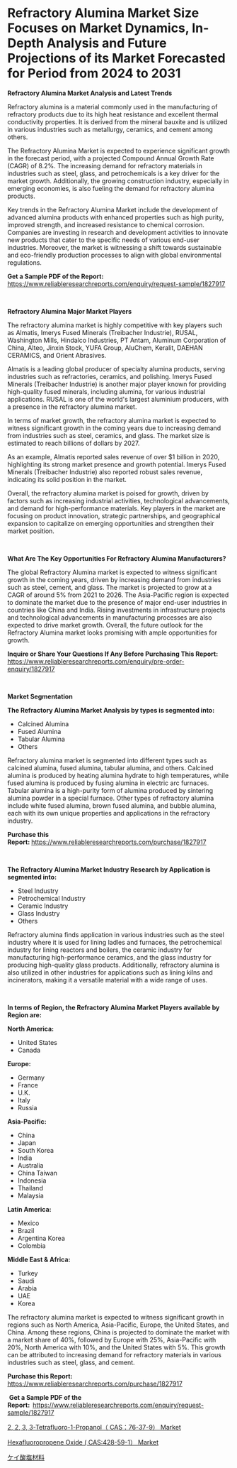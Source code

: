 <p><h1>Refractory Alumina Market Size Focuses on Market Dynamics, In-Depth Analysis and Future Projections of its Market Forecasted for Period from 2024 to 2031</h1></p><p><strong>Refractory Alumina Market Analysis and Latest Trends</strong></p>
<p><p>Refractory alumina is a material commonly used in the manufacturing of refractory products due to its high heat resistance and excellent thermal conductivity properties. It is derived from the mineral bauxite and is utilized in various industries such as metallurgy, ceramics, and cement among others.</p><p>The Refractory Alumina Market is expected to experience significant growth in the forecast period, with a projected Compound Annual Growth Rate (CAGR) of 8.2%. The increasing demand for refractory materials in industries such as steel, glass, and petrochemicals is a key driver for the market growth. Additionally, the growing construction industry, especially in emerging economies, is also fueling the demand for refractory alumina products.</p><p>Key trends in the Refractory Alumina Market include the development of advanced alumina products with enhanced properties such as high purity, improved strength, and increased resistance to chemical corrosion. Companies are investing in research and development activities to innovate new products that cater to the specific needs of various end-user industries. Moreover, the market is witnessing a shift towards sustainable and eco-friendly production processes to align with global environmental regulations.</p></p>
<p><strong>Get a Sample PDF of the Report:&nbsp;</strong> <a href="https://www.reliableresearchreports.com/enquiry/request-sample/1827917">https://www.reliableresearchreports.com/enquiry/request-sample/1827917</a></p>
<p>&nbsp;</p>
<p><strong>Refractory Alumina Major Market Players</strong></p>
<p><p>The refractory alumina market is highly competitive with key players such as Almatis, Imerys Fused Minerals (Treibacher Industrie), RUSAL, Washington Mills, Hindalco Industries, PT Antam, Aluminum Corporation of China, Alteo, Jinxin Stock, YUFA Group, AluChem, Keralit, DAEHAN CERAMICS, and Orient Abrasives.</p><p>Almatis is a leading global producer of specialty alumina products, serving industries such as refractories, ceramics, and polishing. Imerys Fused Minerals (Treibacher Industrie) is another major player known for providing high-quality fused minerals, including alumina, for various industrial applications. RUSAL is one of the world's largest aluminium producers, with a presence in the refractory alumina market. </p><p>In terms of market growth, the refractory alumina market is expected to witness significant growth in the coming years due to increasing demand from industries such as steel, ceramics, and glass. The market size is estimated to reach billions of dollars by 2027.</p><p>As an example, Almatis reported sales revenue of over $1 billion in 2020, highlighting its strong market presence and growth potential. Imerys Fused Minerals (Treibacher Industrie) also reported robust sales revenue, indicating its solid position in the market.</p><p>Overall, the refractory alumina market is poised for growth, driven by factors such as increasing industrial activities, technological advancements, and demand for high-performance materials. Key players in the market are focusing on product innovation, strategic partnerships, and geographical expansion to capitalize on emerging opportunities and strengthen their market position.</p></p>
<p>&nbsp;</p>
<p><strong>What Are The Key Opportunities For Refractory Alumina Manufacturers?</strong></p>
<p><p>The global Refractory Alumina market is expected to witness significant growth in the coming years, driven by increasing demand from industries such as steel, cement, and glass. The market is projected to grow at a CAGR of around 5% from 2021 to 2026. The Asia-Pacific region is expected to dominate the market due to the presence of major end-user industries in countries like China and India. Rising investments in infrastructure projects and technological advancements in manufacturing processes are also expected to drive market growth. Overall, the future outlook for the Refractory Alumina market looks promising with ample opportunities for growth.</p></p>
<p><strong>Inquire or Share Your Questions If Any Before Purchasing This Report:</strong> <a href="https://www.reliableresearchreports.com/enquiry/pre-order-enquiry/1827917">https://www.reliableresearchreports.com/enquiry/pre-order-enquiry/1827917</a></p>
<p>&nbsp;</p>
<p><strong>Market Segmentation</strong></p>
<p><strong>The Refractory Alumina Market Analysis by types is segmented into:</strong></p>
<p><ul><li>Calcined Alumina</li><li>Fused Alumina</li><li>Tabular Alumina</li><li>Others</li></ul></p>
<p><p>Refractory alumina market is segmented into different types such as calcined alumina, fused alumina, tabular alumina, and others. Calcined alumina is produced by heating alumina hydrate to high temperatures, while fused alumina is produced by fusing alumina in electric arc furnaces. Tabular alumina is a high-purity form of alumina produced by sintering alumina powder in a special furnace. Other types of refractory alumina include white fused alumina, brown fused alumina, and bubble alumina, each with its own unique properties and applications in the refractory industry.</p></p>
<p><strong>Purchase this Report:&nbsp;</strong><a href="https://www.reliableresearchreports.com/purchase/1827917">https://www.reliableresearchreports.com/purchase/1827917</a></p>
<p>&nbsp;</p>
<p><strong>The Refractory Alumina Market Industry Research by Application is segmented into:</strong></p>
<p><ul><li>Steel Industry</li><li>Petrochemical Industry</li><li>Ceramic Industry</li><li>Glass Industry</li><li>Others</li></ul></p>
<p><p>Refractory alumina finds application in various industries such as the steel industry where it is used for lining ladles and furnaces, the petrochemical industry for lining reactors and boilers, the ceramic industry for manufacturing high-performance ceramics, and the glass industry for producing high-quality glass products. Additionally, refractory alumina is also utilized in other industries for applications such as lining kilns and incinerators, making it a versatile material with a wide range of uses.</p></p>
<p>&nbsp;</p>
<p><strong>In terms of Region, the Refractory Alumina Market Players available by Region are:</strong></p>
<p>
    <p> <strong> North America: </strong>
        <ul>
            <li>United States</li>
            <li>Canada</li>
        </ul>
        </p> 
    <p> <strong> Europe: </strong>
        <ul>
            <li>Germany</li>
            <li>France</li>
            <li>U.K.</li>
            <li>Italy</li>
            <li>Russia</li>
        </ul>
        </p> 
    <p> <strong> Asia-Pacific: </strong>
        <ul>
            <li>China</li>
            <li>Japan</li>
            <li>South Korea</li>
            <li>India</li>
            <li>Australia</li>
            <li>China Taiwan</li>
            <li>Indonesia</li>
            <li>Thailand</li>
            <li>Malaysia</li>
        </ul>
        </p> 
    <p> <strong> Latin America: </strong>
        <ul>
            <li>Mexico</li>
            <li>Brazil</li>
            <li>Argentina Korea</li>
            <li>Colombia</li>
        </ul>
        </p> 
    <p> <strong> Middle East & Africa: </strong>
        <ul>
            <li>Turkey</li>
            <li>Saudi</li>
            <li>Arabia</li>
            <li>UAE</li>
            <li>Korea</li>
        </ul>
    </p>
    </p>
<p><p>The refractory alumina market is expected to witness significant growth in regions such as North America, Asia-Pacific, Europe, the United States, and China. Among these regions, China is projected to dominate the market with a market share of 40%, followed by Europe with 25%, Asia-Pacific with 20%, North America with 10%, and the United States with 5%. This growth can be attributed to increasing demand for refractory materials in various industries such as steel, glass, and cement.</p></p>
<p><strong>Purchase this Report: </strong><a href="https://www.reliableresearchreports.com/purchase/1827917">https://www.reliableresearchreports.com/purchase/1827917</a></p>
<p>&nbsp;<strong>Get a Sample PDF of the Report:&nbsp;&nbsp;</strong><a href="https://www.reliableresearchreports.com/enquiry/request-sample/1827917">https://www.reliableresearchreports.com/enquiry/request-sample/1827917</a></p>
<p><strong></strong></p>
<p><p><a href="https://view.publitas.com/reportprime-1/2-2-3-3-tetrafluoro-1-propanol-cas-76-37-9-market-size-growth-and-forecast-from-2023-2030/">2, 2, 3, 3-Tetrafluoro-1-Propanol（ CAS：76-37-9） Market</a></p><p><a href="https://view.publitas.com/reportprime-1/hexafluoropropene-oxide-cas-428-59-1-market-size-market-trends-and-growth-outlook-forecasted-for-period-from-2023-to-2030/">Hexafluoropropene Oxide ( CAS:428-59-1） Market</a></p><p><a href="https://github.com/mohamedbakry57/Market-Research-Report-List-2/blob/main/8180801191915.md">ケイ酸塩材料</a></p></p>